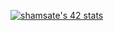 <a href="https://github.com/oakoudad/badge42"><img src="https://badge.mediaplus.ma/greenbinary/shamsate" alt="shamsate's 42 stats" style="text-align:center;"/></a>

